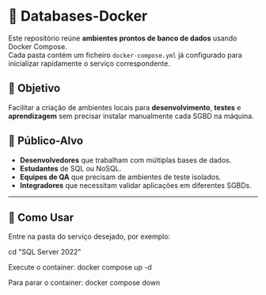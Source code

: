 # 🐳 Databases-Docker

Este repositório reúne **ambientes prontos de banco de dados** usando Docker Compose.  
Cada pasta contém um ficheiro `docker-compose.yml` já configurado para inicializar rapidamente o serviço correspondente.

## 📌 Objetivo
Facilitar a criação de ambientes locais para **desenvolvimento**, **testes** e **aprendizagem** sem precisar instalar manualmente cada SGBD na máquina.

## 👥 Público-Alvo
- **Desenvolvedores** que trabalham com múltiplas bases de dados.
- **Estudantes** de SQL ou NoSQL.
- **Equipes de QA** que precisam de ambientes de teste isolados.
- **Integradores** que necessitam validar aplicações em diferentes SGBDs.

---

## 🚀 Como Usar

Entre na pasta do serviço desejado, por exemplo:

  cd "SQL Server 2022"
  
Execute o container:  docker compose up -d
  
Para parar o container:  docker compose down
